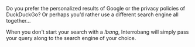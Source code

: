 Do you prefer the personalized results of Google or the privacy policies of DuckDuckGo? Or perhaps you’d rather use a different search engine all together…

When you don't start your search with a _!bang_, Interrobang will simply pass your query along to the search engine of your choice.
